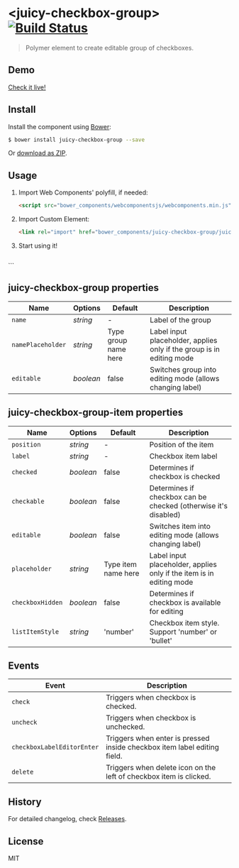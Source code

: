 # &lt;juicy-checkbox-group&gt; [![Build Status](https://travis-ci.org/Juicy/juicy-checkbox-group.svg?branch=gh-pages)](https://travis-ci.org/Juicy/juicy-checkbox-group)

> Polymer element to create editable group of checkboxes.

## Demo

[Check it live!](http://Juicy.github.io/juicy-checkbox-group)

## Install

Install the component using [Bower](http://bower.io/):

```sh
$ bower install juicy-checkbox-group --save
```

Or [download as ZIP](https://github.com/Juicy/juicy-checkbox-group/archive/gh-pages.zip).

## Usage

1. Import Web Components' polyfill, if needed:

    ```html
    <script src="bower_components/webcomponentsjs/webcomponents.min.js"></script>
    ```

2. Import Custom Element:

    ```html
    <link rel="import" href="bower_components/juicy-checkbox-group/juicy-checkbox-group.html">
    ```

3. Start using it!

    ```html
<juicy-checkbox-group editable name="{{model.Label}}">
      <template is="dom-repeat" items="{{model.CheckboxItems}}">
          <juicy-checkbox-group-item class="checkbox-item" index="{{index}}" position="{{item.Position}}" label="{{item.Label}}" checked="{{item.Checked}}" editable on-delete="onItemDelete"></juicy-checkbox-group-item>            
      </template>             
</juicy-checkbox-group>  
    ```

## juicy-checkbox-group properties

Name     | Options     | Default      | Description
---           | ---         | ---          | ---
`name`         | *string*    | -        | Label of the group
`namePlaceholder`         | *string*    | Type group name here | Label input placeholder, applies only if the group is in editing mode
`editable`         | *boolean*    | false | Switches group into editing mode (allows changing label)

## juicy-checkbox-group-item properties

Name     | Options     | Default      | Description
---           | ---         | ---          | ---
`position`         | *string*    | -        | Position of the item
`label`         | *string*    | -        | Checkbox item label
`checked`         | *boolean*    | false        | Determines if checkbox is checked
`checkable`         | *boolean*    | false        | Determines if checkbox can be checked (otherwise it's disabled)
`editable`         | *boolean*    | false        | Switches item into editing mode (allows changing label)
`placeholder`         | *string*    | Type item name here        | Label input placeholder, applies only if the item is in editing mode
`checkboxHidden`         | *boolean*    | false        | Determines if checkbox is available for editing
`listItemStyle`         | *string*    | 'number'        | Checkbox item style. Support 'number' or 'bullet'


## Events

Event         | Description
---           | ---
`check` | Triggers when checkbox is checked.
`uncheck` | Triggers when checkbox is unchecked.
`checkboxLabelEditorEnter` | Triggers when enter is pressed inside checkbox item label editing field.
`delete` | Triggers when delete icon on the left of checkbox item is clicked.





## History

For detailed changelog, check [Releases](https://github.com/Juicy/juicy-checkbox-group/releases).

## License

MIT
